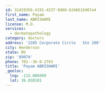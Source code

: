 ```yaml
---
id: 31d19356-4191-4237-9d68-6246616487a4
first_name: Payam
last_name: ABRISHAMI
license: M.D.
services:
  - dermatopathology
category: doctors
address: '2285 Corporate Circle   Ste 200'
city: Henderson
state: NV
zip: '89074'
phone: 702--36-0-2763
title: 'Payam ABRISHAMI'
_geoloc:
  lng: -115.086999
  lat: 36.038181
---
```

